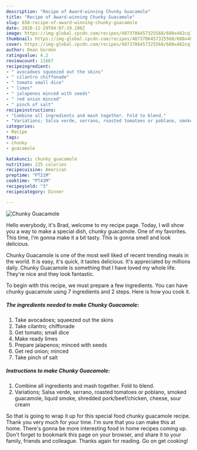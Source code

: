 ```yaml
---
description: "Recipe of Award-winning Chunky Guacamole"
title: "Recipe of Award-winning Chunky Guacamole"
slug: 658-recipe-of-award-winning-chunky-guacamole
date: 2020-12-29T04:07:19.196Z
image: https://img-global.cpcdn.com/recipes/4873786457325568/680x482cq70/chunky-guacamole-recipe-main-photo.jpg
thumbnail: https://img-global.cpcdn.com/recipes/4873786457325568/680x482cq70/chunky-guacamole-recipe-main-photo.jpg
cover: https://img-global.cpcdn.com/recipes/4873786457325568/680x482cq70/chunky-guacamole-recipe-main-photo.jpg
author: Dean Gordon
ratingvalue: 4.2
reviewcount: 11667
recipeingredient:
- " avocadoes squeezed out the skins"
- " cilantro chiffonade"
- " tomato small dice"
- " limes"
- " jalapenos minced with seeds"
- " red onion minced"
- " pinch of salt"
recipeinstructions:
- "Combine all ingredients and mash together. Fold to blend."
- "Variations; Salsa verde, serrano, roasted tomatoes or poblano, smoked guacamole, liquid smoke, shredded pork/beef/chicken, cheese, sour cream"
categories:
- Recipe
tags:
- chunky
- guacamole

katakunci: chunky guacamole 
nutrition: 225 calories
recipecuisine: American
preptime: "PT21M"
cooktime: "PT43M"
recipeyield: "3"
recipecategory: Dinner

---
```



![Chunky Guacamole](https://img-global.cpcdn.com/recipes/4873786457325568/680x482cq70/chunky-guacamole-recipe-main-photo.jpg)

Hello everybody, it's Brad, welcome to my recipe page. Today, I will show you a way to make a special dish, chunky guacamole. One of my favorites. This time, I'm gonna make it a bit tasty. This is gonna smell and look delicious.

Chunky Guacamole is one of the most well liked of recent trending meals in the world. It is easy, it's quick, it tastes delicious. It's appreciated by millions daily. Chunky Guacamole is something that I have loved my whole life. They're nice and they look fantastic.




To begin with this recipe, we must prepare a few ingredients. You can have chunky guacamole using 7 ingredients and 2 steps. Here is how you cook it.

<!--inarticleads1-->

##### The ingredients needed to make Chunky Guacamole:

1. Take  avocadoes; squeezed out the skins
1. Take  cilantro; chiffonade
1. Get  tomato; small dice
1. Make ready  limes
1. Prepare  jalapenos; minced with seeds
1. Get  red onion; minced
1. Take  pinch of salt




<!--inarticleads2-->

##### Instructions to make Chunky Guacamole:

1. Combine all ingredients and mash together. Fold to blend.
1. Variations; Salsa verde, serrano, roasted tomatoes or poblano, smoked guacamole, liquid smoke, shredded pork/beef/chicken, cheese, sour cream




So that is going to wrap it up for this special food chunky guacamole recipe. Thank you very much for your time. I'm sure that you can make this at home. There's gonna be more interesting food in home recipes coming up. Don't forget to bookmark this page on your browser, and share it to your family, friends and colleague. Thanks again for reading. Go on get cooking!
